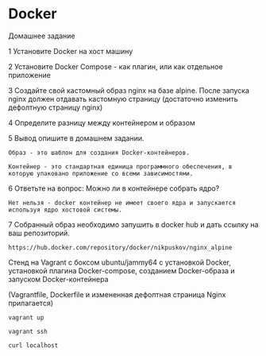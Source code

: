 # Docker

Домашнее задание

1 Установите Docker на хост машину

2 Установите Docker Compose - как плагин, или как отдельное приложение

3 Создайте свой кастомный образ nginx на базе alpine. После запуска nginx должен отдавать кастомную страницу (достаточно изменить дефолтную страницу nginx)

4 Определите разницу между контейнером и образом

5 Вывод опишите в домашнем задании.
	
   `Образ - это шаблон для создания Docker-контейнеров.`
	
   `Контейнер - это стандартная единица программного обеспечения, в которую упаковано приложение со всеми зависимостями.`

6 Ответьте на вопрос: Можно ли в контейнере собрать ядро?
	
   `Нет нельзя - docker контейнер не имеет своего ядра и запускается используя ядро хостовой системы.`

7 Собранный образ необходимо запушить в docker hub и дать ссылку на ваш репозиторий.
	
   `https://hub.docker.com/repository/docker/nikpuskov/nginx_alpine`

Стенд на Vagrant с боксом ubuntu/jammy64 с установкой Docker, установкой плагина Docker-compose, созданием Docker-образа и запуском Docker-контейнера 

(Vagrantfile, Dockerfile и измененная дефолтная страница Nginx прилагается)

`vagrant up`

`vagrant ssh`

`curl localhost`

